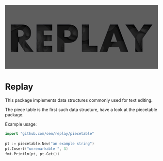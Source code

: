 ![replay](docs/logo.png)

# Replay

This package implements data structures commonly used for text editing.

The piece table is the first such data structure, have a look at the piecetable package.

Example usage:

```go
import "github.com/oem/replay/piecetable"

pt := piecetable.New("an example string")
pt.Insert("unremarkable ", 3)
fmt.Println(pt, pt.Get())
```
